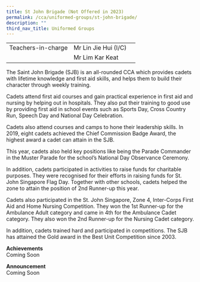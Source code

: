 ```yaml
---
title: St John Brigade (Not Offered in 2023)
permalink: /cca/uniformed-groups/st-john-brigade/
description: ""
third_nav_title: Uniformed Groups
---
```

|  	|  	|  	|			
|---	|---	|---	|			
|  	Teachers-in-charge 	|  	Mr Lin Jie Hui (I/C)	|  		|  
|  		|  	Mr Lim Kar Keat	|  		|  


The Saint John Brigade (SJB) is an all-rounded CCA which provides cadets with lifetime knowledge and first aid skills, and helps them to build their character through weekly training. 

Cadets attend first aid courses and gain practical experience in first aid and nursing by helping out in hospitals. They also put their training to good use by providing first aid in school events such as Sports Day, Cross Country Run, Speech Day and National Day Celebration. 

Cadets also attend courses and camps to hone their leadership skills. In 2019, eight cadets achieved the Chief Commission Badge Award, the highest award a cadet can attain in the SJB. 

This year, cadets also held key positions like being the Parade Commander in the Muster Parade for the school’s National Day Observance Ceremony. 

In addition, cadets participated in activities to raise funds for charitable purposes. They were recognised for their efforts in raising funds for St. John Singapore Flag Day. Together with other schools, cadets helped the zone to attain the position of 2nd Runner-up this year.
 
Cadets also participated in the St. John Singapore, Zone 4, Inter-Corps First Aid and Home Nursing Competition.  They won the 1st Runner-up for the Ambulance Adult category and came in 4th for the Ambulance Cadet category. They also won the 2nd Runner-up for the Nursing Cadet category.

In addition, cadets trained hard and participated in competitions. The SJB has attained the Gold award in the Best Unit Competition since 2003. 


**Achievements**
<br>Coming Soon

**Announcement** 
<br>Coming Soon
